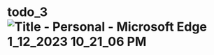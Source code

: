 # todo_3![Title - Personal - Microsoft​ Edge 1_12_2023 10_21_06 PM](https://user-images.githubusercontent.com/103414625/212130330-2059b60f-2b50-44b2-a42a-be35859322c5.png)
